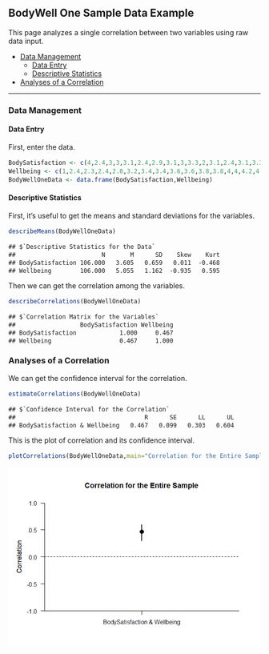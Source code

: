 
## BodyWell One Sample Data Example

This page analyzes a single correlation between two variables using raw
data input.

- [Data Management](#data-management)
  - [Data Entry](#data-entry)
  - [Descriptive Statistics](#descriptive-statistics)
- [Analyses of a Correlation](#analyses-of-a-correlation)

------------------------------------------------------------------------

### Data Management

#### Data Entry

First, enter the data.

``` r
BodySatisfaction <- c(4,2.4,3,3,3.1,2.4,2.9,3.1,3,3.3,2,3.1,2.4,3.1,3.3,3.4,3.3,3.6,2.7,3.3,3.6,2.3,3.7,4,2.7,3.1,3.3,3.4,4.4,3.3,3.3,4,4.1,3.3,3.6,3.9,4,5,3,3,3.3,3.9,3.9,4.7,5,2.6,2.9,3.4,3.4,3.9,4.3,2.6,3.1,3.4,3.7,4,4.1,4,5,4,2.4,3.7,3,3.6,2.9,2.7,3.3,4.3,3.1,4.3,4.4,4,3.3,3.7,2.9,3.4,3.6,4.7,4.1,3,4.1,3.7,4.1,4,3.1,3.7,3.3,4.4,4.3,4,4,4,3.4,4.9,3.7,3.3,3.9,4.6,4,3.9,4.7,4.3,4.4,4.4,4.6,4.3)
Wellbeing <- c(1,2.4,2.3,2.4,2.8,3.2,3.4,3.4,3.6,3.6,3.8,3.8,4,4,4.2,4.2,4.4,4.4,4.6,4.6,4.6,4.8,4.8,4.8,5,5,5,5,5,5.2,5.3,5.2,5.2,5.6,5.6,5.6,5.6,5.6,5.8,5.7,5.8,5.8,5.9,5.8,5.8,6,6,6,6.1,6,6,6.2,6.2,6.2,6.4,6.4,6.4,6.6,7,2.8,3,3.2,3.2,3.4,3.4,3.8,4.2,4.4,4.4,4.6,4.6,4.6,4.8,4.8,4.8,5,5,5.2,5.2,5.4,5.6,5.6,5.5,5.6,5.6,5.7,5.6,5.6,5.6,5.8,5.8,6,6,6,6,6,6,6,6.1,6.2,6.2,6.2,6.2,6.4,6.6,7)
BodyWellOneData <- data.frame(BodySatisfaction,Wellbeing)
```

#### Descriptive Statistics

First, it’s useful to get the means and standard deviations for the
variables.

``` r
describeMeans(BodyWellOneData)
```

    ## $`Descriptive Statistics for the Data`
    ##                        N       M      SD    Skew    Kurt
    ## BodySatisfaction 106.000   3.605   0.659   0.011  -0.468
    ## Wellbeing        106.000   5.055   1.162  -0.935   0.595

Then we can get the correlation among the variables.

``` r
describeCorrelations(BodyWellOneData)
```

    ## $`Correlation Matrix for the Variables`
    ##                  BodySatisfaction Wellbeing
    ## BodySatisfaction            1.000     0.467
    ## Wellbeing                   0.467     1.000

### Analyses of a Correlation

We can get the confidence interval for the correlation.

``` r
estimateCorrelations(BodyWellOneData)
```

    ## $`Confidence Interval for the Correlation`
    ##                                    R      SE      LL      UL
    ## BodySatisfaction & Wellbeing   0.467   0.099   0.303   0.604

This is the plot of correlation and its confidence interval.

``` r
plotCorrelations(BodyWellOneData,main="Correlation for the Entire Sample",ylim=c(-1,1),values=FALSE,line=0)
```

![](figures/BodyWellOne-Data-Correlation-1.png)<!-- -->
